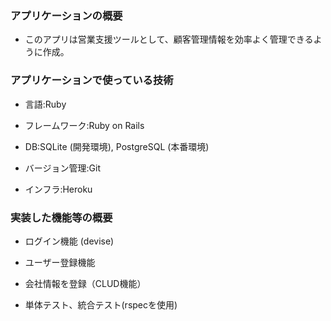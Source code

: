 ### アプリケーションの概要

* このアプリは営業支援ツールとして、顧客管理情報を効率よく管理できるように作成。

### アプリケーションで使っている技術
* 言語:Ruby
 
* フレームワーク:Ruby on Rails
 
* DB:SQLite (開発環境), PostgreSQL (本番環境)
 
* バージョン管理:Git
 
* インフラ:Heroku

### 実装した機能等の概要
* ログイン機能 (devise)

* ユーザー登録機能
 
* 会社情報を登録（CLUD機能）
 
* 単体テスト、統合テスト(rspecを使用)
